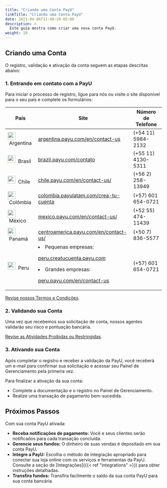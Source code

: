 ```yaml
---
title: "Criando uma Conta PayU"
linkTitle: "Criando uma Conta PayU"
date: 2021-04-06T11:40:29-05:00
description: >
  Este guia mostra como criar uma nova conta PayU.
weight: 10
---
```


## Criando uma Conta
O registro, validação e ativação da conta seguem as etapas descritas abaixo:

### 1. Entrando em contato com a PayU
Para iniciar o processo de registro, ligue para nós ou visite o site disponível para o seu país e complete os formulários:

| País | Site | Número de Telefone |
|---|---|---|
| <img src="/assets/Argentina.png" width="25px"/> &nbsp;Argentina | <a href="https://argentina.payu.com/en/contact-us" target="_blank">argentina.payu.com/en/contact-us</a> | (+54 11) 5984-2132 |
| <img src="/assets/Brasil.png" width="25px"/> &nbsp;Brasil | <a href="https://brazil.payu.com/contato" target="_blank">brazil.payu.com/contato</a> | (+55 11) 4130-5311 |
| <img src="/assets/Chile.png" width="25px"/> &nbsp;Chile | <a href="https://chile.payu.com/en/contact-us/" target="_blank">chile.payu.com/en/contact-us/</a> | (+56 2) 258-13949 |
| <img src="/assets/Colombia.png" width="25px"/> &nbsp;Colômbia | <a href="https://colombia.payulatam.com/crea-tu-cuenta" target="_blank">colombia.payulatam.com/crea-tu-cuenta</a> | (+57) 601 654-0721 |
| <img src="/assets/Mexico.png" width="25px"/> &nbsp;México | <a href="https://mexico.payu.com/en/contact-us" target="_blank">mexico.payu.com/en/contact-us/</a> | (+52 55) 474-11439 |
| <img src="/assets/Panama.png" width="25px"/> &nbsp;Panamá | <a href="https://centroamerica.payu.com/en/contact-us" target="_blank">centroamerica.payu.com/en/contact-us/</a> | (+50 7) 836-5577 |
| <img src="/assets/Peru.png" width="25px"/> &nbsp;Peru | <li> Pequenas empresas: <p><a href="https://peru.creatucuenta.payu.com" target="_blank">peru.creatucuenta.payu.com</a> <li> Grandes empresas: <p><a href="https://peru.payu.com/en/contact-us" target="_blank">peru.payu.com/en/contact-us</a> | (+57) 601 654-0721 |

[Revise nossos Termos e Condições](https://legal.payulatam.com/EN/terms_conditions_merchants.html).

### 2. Validando sua Conta
Uma vez que recebemos sua solicitação de conta, nossos agentes validarão seu risco e pontuação bancária.

[Revise as Atividades Proibidas ou Restringidas](https://payu.in/BannedRestrictedCategorylist).

### 3. Ativando sua Conta
Após completar o registro e receber a validação da PayU, você receberá um e-mail para confirmar sua solicitação e acessar seu Painel de Gerenciamento pela primeira vez.

Para finalizar a ativação da sua conta:
- Complete a documentação e o registro no Painel de Gerenciamento.
- Realize uma transação de pagamento bem-sucedida.

## Próximos Passos
Com sua conta PayU ativada:
* **Receba notificações de pagamento:** Você e seus clientes serão notificados para cada transação concluída.
* **Gerencie seus fundos:** O dinheiro de suas vendas é depositado em sua conta PayU.
* **Integre a PayU:** Escolha o método de integração apropriado para conectar sua loja online com os serviços e ferramentas da PayU. Consulte a seção de [Integrações]({{< ref "integrations" >}}) para obter instruções detalhadas.
* **Transfira fundos:** Transfira facilmente o saldo da sua conta PayU para sua conta bancária.
